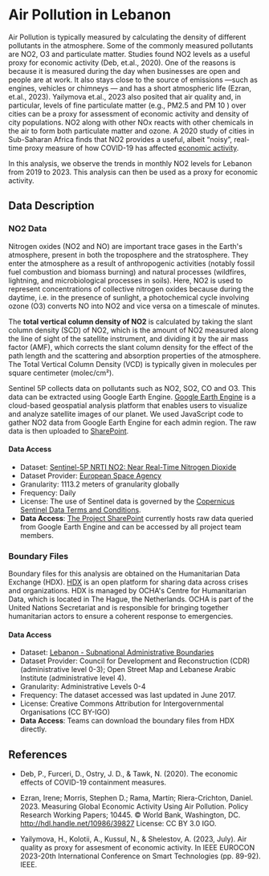 # Air Pollution in Lebanon

Air Pollution is typically measured by calculating the density of different pollutants in the atmosphere. Some of the commonly measured pollutants are NO2, O3 and particulate matter. Studies found NO2 levels as a useful proxy for economic activity (Deb, et.al., 2020). One of the reasons is because it is measured during the day when businesses are open and people are at work. It also stays close to the source of emissions —such as engines, vehicles or chimneys — and has a short atmospheric life (Ezran, et.al., 2023). Yailymova et.al., 2023 also posited that air quality and, in particular, levels of fine particulate matter (e.g., PM2.5 and PM 10 ) over cities can be a proxy for assessment of economic activity and density of city populations. NO2 along with other NOx reacts with other chemicals in the air to form both particulate matter and ozone. A 2020 study of cities in Sub-Saharan Africa finds that NO2 provides a useful, albeit “noisy”, real-time proxy measure of how COVID-19 has affected [economic activity](https://blogs.worldbank.org/developmenttalk/what-nitrogen-dioxide-emissions-tell-us-about-fragile-recovery-south-asia).

In this analysis, we observe the trends in monthly NO2 levels for Lebanon from 2019 to 2023. This analysis can then be used as a proxy for economic activity.

## Data Description

### NO2 Data

Nitrogen oxides (NO2 and NO) are important trace gases in the Earth's atmosphere, present in both the troposphere and the stratosphere. They enter the atmosphere as a result of anthropogenic activities (notably fossil fuel combustion and biomass burning) and natural processes (wildfires, lightning, and microbiological processes in soils). Here, NO2 is used to represent concentrations of collective nitrogen oxides because during the daytime, i.e. in the presence of sunlight, a photochemical cycle involving ozone (O3) converts NO into NO2 and vice versa on a timescale of minutes.

The **total vertical column density of NO2** is calculated by taking the slant column density (SCD) of NO2, which is the amount of NO2 measured along the line of sight of the satellite instrument, and dividing it by the air mass factor (AMF), which corrects the slant column density for the effect of the path length and the scattering and absorption properties of the atmosphere. The Total Vertical Column Density (VCD) is typically given in molecules per square centimeter (molec/cm²).

Sentinel 5P collects data on pollutants such as NO2, SO2, CO and O3. This data can be extracted using Google Earth Engine. [Google Earth Engine](https://earthengine.google.com/) is a cloud-based geospatial analysis platform that enables users to visualize and analyze satellite images of our planet. We used JavaScript code to gather NO2 data from Google Earth Engine for each admin region. The raw data is then uploaded to [SharePoint](https://worldbankgroup.sharepoint.com.mcas.ms/teams/DevelopmentDataPartnershipCommunity-WBGroup/Shared%20Documents/Forms/AllItems.aspx?csf=1&web=1&e=Yvwh8r&cid=fccdf23e%2D94d5%2D48bf%2Db75d%2D0af291138bde&FolderCTID=0x012000CFAB9FF0F938A64EBB297E7E16BDFCFD&id=%2Fteams%2FDevelopmentDataPartnershipCommunity%2DWBGroup%2FShared%20Documents%2FProjects%2FData%20Lab%2FLebanon%20Economic%20Analytics%2FData%2Fair%5Fpollution%2FNO2&viewid=80cdadb3%2D8bb3%2D47ae%2D8b18%2Dc1dd89c373c5).

#### Data Access

* Dataset: [Sentinel-5P NRTI NO2: Near Real-Time Nitrogen Dioxide](https://developers.google.com/earth-engine/datasets/catalog/COPERNICUS_S5P_NRTI_L3_NO2)
* Dataset Provider: [European Space Agency](https://sentinel.esa.int/web/sentinel/user-guides/sentinel-5p-tropomi)
* Granularity: 1113.2 meters of granularity globally
* Frequency: Daily
* License: The use of Sentinel data is governed by the [Copernicus Sentinel Data Terms and Conditions](https://sentinel.esa.int/documents/247904/690755/Sentinel_Data_Legal_Notice).
* **Data Access**: [The Project SharePoint](https://worldbankgroup.sharepoint.com.mcas.ms/teams/DevelopmentDataPartnershipCommunity-WBGroup/Shared%20Documents/Forms/AllItems.aspx?csf=1&web=1&e=Yvwh8r&cid=fccdf23e%2D94d5%2D48bf%2Db75d%2D0af291138bde&FolderCTID=0x012000CFAB9FF0F938A64EBB297E7E16BDFCFD&id=%2Fteams%2FDevelopmentDataPartnershipCommunity%2DWBGroup%2FShared%20Documents%2FProjects%2FData%20Lab%2FLebanon%20Economic%20Analytics%2FData%2Fair%5Fpollution%2FNO2&viewid=80cdadb3%2D8bb3%2D47ae%2D8b18%2Dc1dd89c373c5) currently hosts raw data queried from Google Earth Engine and can be accessed by all project team members.


### Boundary Files

Boundary files for this analysis are obtained on the Humanitarian Data Exchange (HDX). [HDX](https://data.humdata.org/faq) is an open platform for sharing data across crises and organizations. HDX is managed by OCHA's Centre for Humanitarian Data, which is located in The Hague, the Netherlands. OCHA is part of the United Nations Secretariat and is responsible for bringing together humanitarian actors to ensure a coherent response to emergencies.

#### Data Access

* Dataset: [Lebanon - Subnational Administrative Boundaries](https://data.humdata.org/dataset/cod-ab-lbn?)
* Dataset Provider: Council for Development and Reconstruction (CDR) (administrative level 0-3); Open Street Map and Lebanese Arabic Institute (administrative level 4).
* Granularity: Administrative Levels 0-4
* Frequency: The dataset accessed was last updated in June 2017.
* License: Creative Commons Attribution for Intergovernmental Organisations (CC BY-IGO)
* **Data Access**: Teams can download the boundary files from HDX directly.


## References

- Deb, P., Furceri, D., Ostry, J. D., & Tawk, N. (2020). The economic effects of COVID-19 containment measures.

- Ezran, Irene; Morris, Stephen D.; Rama, Martín; Riera-Crichton, Daniel. 2023. Measuring Global Economic Activity Using Air Pollution. Policy Research Working Papers; 10445. © World Bank, Washington, DC. http://hdl.handle.net/10986/39827 License: CC BY 3.0 IGO.

- Yailymova, H., Kolotii, A., Kussul, N., & Shelestov, A. (2023, July). Air quality as proxy for assesment of economic activity. In IEEE EUROCON 2023-20th International Conference on Smart Technologies (pp. 89-92). IEEE.
